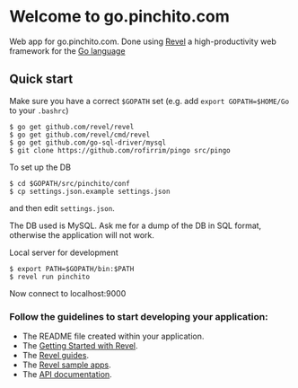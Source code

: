 # Welcome to go.pinchito.com

Web app for go.pinchito.com. Done using [Revel](http://revel.github.io/) a
high-productivity web framework for the [Go language](http://www.golang.org/) 

## Quick start

Make sure you have a correct `$GOPATH` set (e.g. add `export GOPATH=$HOME/Go` to your `.bashrc`)

    $ go get github.com/revel/revel
    $ go get github.com/revel/cmd/revel
    $ go get github.com/go-sql-driver/mysql
    $ git clone https://github.com/rofirrim/pingo src/pingo

To set up the DB

    $ cd $GOPATH/src/pinchito/conf
    $ cp settings.json.example settings.json

and then edit `settings.json`.

The DB used is MySQL. Ask me for a dump of the DB in SQL format, otherwise
the application will not work.

Local server for development

    $ export PATH=$GOPATH/bin:$PATH
    $ revel run pinchito

Now connect to localhost:9000

### Follow the guidelines to start developing your application:

* The README file created within your application.
* The [Getting Started with Revel](http://revel.github.io/tutorial/index.html).
* The [Revel guides](http://revel.github.io/manual/index.html).
* The [Revel sample apps](http://revel.github.io/samples/index.html).
* The [API documentation](https://godoc.org/github.com/revel/revel).
